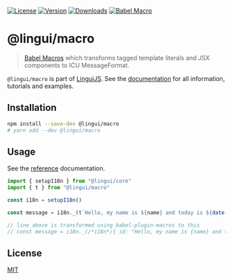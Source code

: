 [![License][badge-license]][license]
[![Version][badge-version]][package]
[![Downloads][badge-downloads]][package]
[![Babel Macro][badge-macro]][linguijs]

# @lingui/macro

> [Babel Macros](https://github.com/kentcdodds/babel-plugin-macros) which
> transforms tagged template literals and JSX components to ICU MessageFormat.

`@lingui/macro` is part of [LinguiJS][linguijs]. See the [documentation][documentation]
for all information, tutorials and examples.

## Installation

```sh
npm install --save-dev @lingui/macro
# yarn add --dev @lingui/macro
```

## Usage

See the [reference][reference] documentation.

```jsx
import { setupI18n } from "@lingui/core"
import { t } from "@lingui/macro"

const i18n = setupI18n()

const message = i18n._(t`Hello, my name is ${name} and today is ${date(now)}`)

// line above is transformed using babel-plugin-macros to this
// const message = i18n._(/*i18n*/{ id: "Hello, my name is {name} and today is {now,date}", values: { name, now }})
```

## License

[MIT][license]

[license]: https://github.com/lingui/js-lingui/blob/main/LICENSE
[linguijs]: https://github.com/lingui/js-lingui
[documentation]: https://lingui.js.org/
[reference]: https://lingui.js.org/ref/macro/
[package]: https://www.npmjs.com/package/@lingui/macro
[badge-downloads]: https://img.shields.io/npm/dw/@lingui/macro.svg
[badge-version]: https://img.shields.io/npm/v/@lingui/macro.svg
[badge-license]: https://img.shields.io/npm/l/@lingui/macro.svg
[badge-macro]: https://img.shields.io/badge/babel--macro-%F0%9F%8E%A3-f5da55.svg
